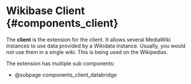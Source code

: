 # Wikibase Client {#components_client}

The **client** is the extension for the client.
It allows several MediaWiki instances to use data provided by a Wikidata instance.
Usually, you would not use them in a single wiki.
This is being used on the Wikipedias.

The extension has multiple sub components:
  - @subpage components_client_databridge
